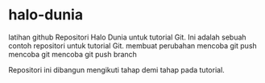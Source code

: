 # halo-dunia
latihan github
Repositori Halo Dunia untuk tutorial Git.
Ini adalah sebuah contoh repositori untuk tutorial Git.
membuat perubahan
mencoba git push
mencoba git
mencoba git push branch


Repositori ini dibangun mengikuti tahap demi tahap pada tutorial.


